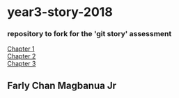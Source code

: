 <html>

<body>
    <h1> year3-story-2018</h1>
  
  <h3>repository to fork for the 'git story' assessment</h3>
  
  <a href="https://b00100350.github.io/year3-story-2018/Chapter%201.html">Chapter 1</a>
  <br>
  <a href="https://b00100350.github.io/year3-story-2018/Chapter%202.html">Chapter 2</a>
  <br>
  <a href="https://b00100350.github.io/year3-story-2018/Chapter%203.html">Chapter 3</a>


<h2>Farly Chan Magbanua Jr</h2>

</body>
</html>
